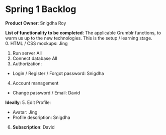 # Spring 1 Backlog

**Product Owner**: Snigdha Roy
	
**List of functionality to be completed**:
  The applicable Grumblr functions, to warm us up to the new technologies.
  This is the setup / learning stage.  
0. HTML / CSS mockups: Jing
1. Run server		 												All 
2. Connect database													All
3. Authorization:
  - Login / Register / Forgot password: Snigdha
4. Account management
  - Change password / Email: David
	
**Ideally**:
5. Edit Profile:
  - Avatar: Jing	
  - Profile description: Snigdha
6. **Subscription**: David
	







